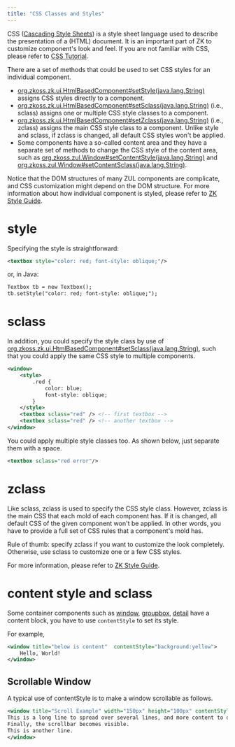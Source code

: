 ```yaml
---
title: "CSS Classes and Styles"
---
```




CSS ([Cascading Style Sheets](http://en.wikipedia.org/wiki/Cascading_Style_Sheets)) is a style
sheet language used to describe the presentation of a (HTML) document.
It is an important part of ZK to customize component's look and feel. If
you are not familiar with CSS, please refer to [CSS Tutorial](http://www.w3schools.com/css/default.asp).

There are a set of methods that could be used to set CSS styles for an
individual component.

- [org.zkoss.zk.ui.HtmlBasedComponent#setStyle(java.lang.String)](https://www.zkoss.org/javadoc/latest/zk/org/zkoss/zk/ui/HtmlBasedComponent.html#setStyle(java.lang.String))
  assigns CSS styles directly to a component.
- [org.zkoss.zk.ui.HtmlBasedComponent#setSclass(java.lang.String)](https://www.zkoss.org/javadoc/latest/zk/org/zkoss/zk/ui/HtmlBasedComponent.html#setSclass(java.lang.String))
  (i.e., sclass) assigns one or multiple CSS style classes to a
  component.
- [org.zkoss.zk.ui.HtmlBasedComponent#setZclass(java.lang.String)](https://www.zkoss.org/javadoc/latest/zk/org/zkoss/zk/ui/HtmlBasedComponent.html#setZclass(java.lang.String))
  (i.e., zclass) assigns the main CSS style class to a component. Unlike
  style and sclass, if zclass is changed, all default CSS styles won't
  be applied.
- Some components have a so-called content area and they have a separate
  set of methods to change the CSS style of the content area, such as
  [org.zkoss.zul.Window#setContentStyle(java.lang.String)](https://www.zkoss.org/javadoc/latest/zk/org/zkoss/zul/Window.html#setContentStyle(java.lang.String))
  and
  [org.zkoss.zul.Window#setContentSclass(java.lang.String)](https://www.zkoss.org/javadoc/latest/zk/org/zkoss/zul/Window.html#setContentSclass(java.lang.String)).

Notice that the DOM structures of many ZUL components are complicate,
and CSS customization might depend on the DOM structure. For more
information about how individual component is styled, please refer to
[ZK Style Guide](/zk_style_customization_guide/introduction).

# style

Specifying the style is straightforward:

```xml
<textbox style="color: red; font-style: oblique;"/>
```

or, in Java:

```xml
Textbox tb = new Textbox();
tb.setStyle("color: red; font-style: oblique;");
```

# sclass

In addition, you could specify the style class by use of
[org.zkoss.zk.ui.HtmlBasedComponent#setSclass(java.lang.String)](https://www.zkoss.org/javadoc/latest/zk/org/zkoss/zk/ui/HtmlBasedComponent.html#setSclass(java.lang.String)),
such that you could apply the same CSS style to multiple components.

```xml
<window>
    <style>
        .red {
            color: blue;
            font-style: oblique;
        }
    </style>
    <textbox sclass="red" /> <!-- first textbox -->
    <textbox sclass="red" /> <!-- another textbox -->
</window>
```

You could apply multiple style classes too. As shown below, just
separate them with a space.

```xml
<textbox sclass="red error"/>
```

# zclass

Like sclass, zclass is used to specify the CSS style class. However,
zclass is the main CSS that each mold of each component has. If it is
changed, all default CSS of the given component won't be applied. In
other words, you have to provide a full set of CSS rules that a
component's mold has.

Rule of thumb: specify zclass if you want to customize the look
completely. Otherwise, use sclass to customize one or a few CSS styles.

For more information, please refer to [ZK Style Guide]({{site.baseurl}}/zk_style_customization_guide/zclass).

# content style and sclass

Some container components such as
[window]({{site.baseurl}}/zk_component_ref/window),
[groupbox]({{site.baseurl}}/zk_component_ref/groupbox),
[detail]({{site.baseurl}}/zk_component_ref/detail) have a
content block, you have to use `contentStyle` to set its style.

For example,

```xml
<window title="below is content"  contentStyle="background:yellow">
    Hello, World!    
</window>
```

## Scrollable Window

A typical use of contentStyle is to make a window scrollable as follows.

```xml
<window title="Scroll Example" width="150px" height="100px" contentStyle="overflow:auto" >
This is a long line to spread over several lines, and more content to display.
Finally, the scrollbar becomes visible.
This is another line.
</window>
```
